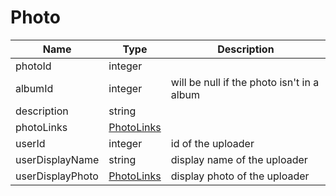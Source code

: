 Photo
=

|Name|Type|Description|
|----|----|-----------|
|photoId|integer||
|albumId|integer|will be null if the photo isn't in a album|
|description|string||
|photoLinks|[PhotoLinks](https://github.com/zazzlife/api-docs/blob/master/objects/PhotoLinks.md)||
|userId|integer|id of the uploader|
|userDisplayName|string|display name of the uploader|
|userDisplayPhoto|[PhotoLinks](https://github.com/zazzlife/api-docs/blob/master/objects/PhotoLinks.md)|display photo of the uploader|
